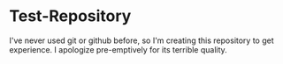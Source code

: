 # Test-Repository
I've never used git or github before, so I'm creating this repository to get experience. I apologize pre-emptively for its terrible quality.
